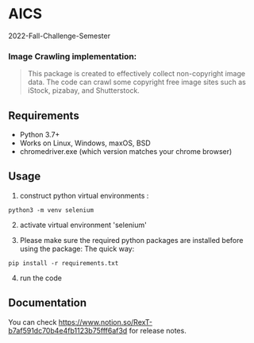 # AICS
2022-Fall-Challenge-Semester

### Image Crawling implementation:
> This package is created to effectively collect non-copyright image data. The code can crawl some copyright free image sites such as iStock, pizabay, and Shutterstock.




## Requirements
* Python 3.7+
* Works on Linux, Windows, maxOS, BSD
* chromedriver.exe (which version matches your chrome browser)

## Usage
1. construct python virtual environments :
```
python3 -m venv selenium
```

2. activate virtual environment 'selenium'

3. Please make sure the required python packages are installed before using the package:
The quick way: 
```
pip install -r requirements.txt
```
4. run the code


## Documentation

You can check https://www.notion.so/RexT-b7af591dc70b4e4fb1123b75fff6af3d for release notes.
